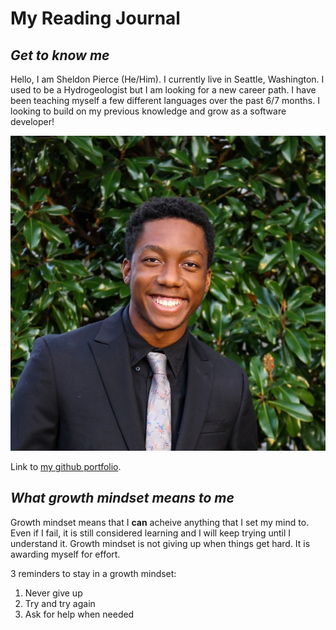 # My Reading Journal

## *Get to know me*
Hello, I am Sheldon Pierce (He/Him). I currently live in Seattle, Washington. I used to be a Hydrogeologist but I am looking for a new career path. I have been teaching myself a few different languages over the past 6/7 months. I looking to build on my previous knowledge and grow as a software developer!

![Me](Face.jpg) 

Link to [my github portfolio](https://pages.github/Sheldon-Pierce).

## *What growth mindset means to me*
Growth mindset means that I **can** acheive anything that I set my mind to. Even if I fail, it is still considered learning and I will keep trying until I understand it. Growth mindset is not giving up when things get hard. It is awarding myself for effort.

3 reminders to stay in a growth mindset:
1. Never give up
2. Try and try again
3. Ask for help when needed
